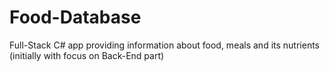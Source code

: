 # Food-Database
Full-Stack C# app providing information about food, meals and its nutrients (initially with focus on Back-End part)
